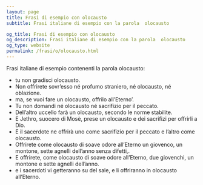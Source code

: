 ```yaml
---
layout: page
title: Frasi di esempio con olocausto 
subtitle: Frasi italiane di esempio con la parola  olocausto

og_title: Frasi di esempio con olocausto 
og_description: Frasi italiane di esempio con la parola  olocausto
og_type: website
permalink: /frasi/o/olocausto.html
---
```


Frasi italiane di esempio contenenti la parola olocausto:


- tu non gradisci olocausto.
- Non offrirete sovr’esso né profumo straniero, né olocausto, né oblazione.
- ma, se vuoi fare un olocausto, offrilo all’Eterno’.
- Tu non domandi né olocausto né sacrifizio per il peccato.
- Dell’altro uccello farà un olocausto, secondo le norme stabilite.
- E Jethro, suocero di Mosè, prese un olocausto e dei sacrifizi per offrirli a Dio.
- E il sacerdote ne offrirà uno come sacrifizio per il peccato e l’altro come olocausto.
- Offrirete come olocausto di soave odore all’Eterno un giovenco, un montone, sette agnelli dell’anno senza difetti,.
- E offrirete, come olocausto di soave odore all’Eterno, due giovenchi, un montone e sette agnelli dell’anno.
- e i sacerdoti vi getteranno su del sale, e li offriranno in olocausto all’Eterno.
